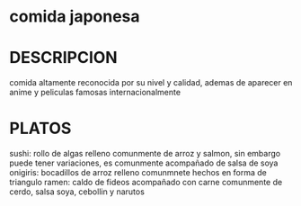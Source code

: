 # comida japonesa

#  DESCRIPCION
comida altamente reconocida por su nivel y calidad, ademas de aparecer en anime y peliculas famosas internacionalmente

# PLATOS
sushi: rollo de algas relleno comunmente de arroz y salmon, sin embargo puede tener variaciones, es comunmente acompañado de salsa de soya
onigiris: bocadillos de arroz relleno comunmnete hechos en forma de triangulo
ramen: caldo de fideos acompañado con carne comunmente de cerdo, salsa soya, cebollin y narutos

